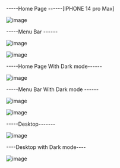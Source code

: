 -----Home Page ------[IPHONE 14 pro Max]












![image](https://github.com/Randipa/To-Do-APP/assets/96324718/e1823ef1-354b-4869-be8d-bb216c8013ac)

































-----Menu Bar ------























![image](https://github.com/Randipa/To-Do-APP/assets/96324718/8347b3a9-b04d-4f17-a994-847a1dfea182)



























![image](https://github.com/Randipa/To-Do-APP/assets/96324718/db73a7a5-046b-40b5-b8e4-bdd8eb96148d)


























-----Home Page With Dark mode------















![image](https://github.com/Randipa/To-Do-APP/assets/96324718/b16d14a5-a599-4e31-911c-97c71882f10c)

-----Menu Bar With Dark mode ------

![image](https://github.com/Randipa/To-Do-APP/assets/96324718/ad016641-659d-44a2-b5bf-5033bf59f9f3)

![image](https://github.com/Randipa/To-Do-APP/assets/96324718/c53daee2-4e7d-4ef4-9511-815b7ca46288)




-----Desktop-------




![image](https://github.com/Randipa/To-Do-APP/assets/96324718/3526e21c-7e2f-43f4-bbe8-0a6019f32df6)



----Desktop with Dark mode----

![image](https://github.com/Randipa/To-Do-APP/assets/96324718/4a3189af-1d29-4b91-8ae6-0bb1f0023330)


